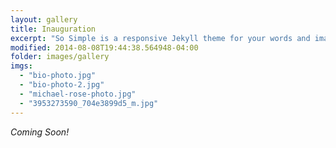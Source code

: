 ```yaml
---
layout: gallery
title: Inauguration
excerpt: "So Simple is a responsive Jekyll theme for your words and images."
modified: 2014-08-08T19:44:38.564948-04:00
folder: images/gallery
imgs: 
  - "bio-photo.jpg"
  - "bio-photo-2.jpg"
  - "michael-rose-photo.jpg"
  - "3953273590_704e3899d5_m.jpg"
---
```


*Coming Soon!*